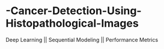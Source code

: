 # -Cancer-Detection-Using-Histopathological-Images
Deep Learning || Sequential Modeling || Performance Metrics
